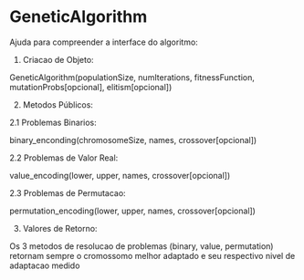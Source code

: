 # GeneticAlgorithm


Ajuda para compreender a interface do algoritmo:
1. Criacao de Objeto:
  <p>GeneticAlgorithm(populationSize, numIterations, fitnessFunction, mutationProbs[opcional], elitism[opcional])</p>

2. Metodos Públicos:
<p>2.1 Problemas Binarios:</p>
  <p>binary_enconding(chromosomeSize, names, crossover[opcional])</p>
2.2 Problemas de Valor Real:
  <p>value_encoding(lower, upper, names, crossover[opcional])</p>
2.3 Problemas de Permutacao:
  <p>permutation_encoding(lower, upper, names, crossover[opcional])</p>

3. Valores de Retorno:
  <p>Os 3 metodos de resolucao de problemas (binary, value, permutation) retornam sempre o cromossomo melhor adaptado e seu respectivo nivel de adaptacao medido</p>
